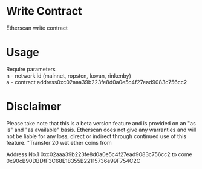 # Write Contract
Etherscan write contract

# Usage
Require parameters <br />
n - network id (mainnet, ropsten, kovan, rinkenby) <br />
a - contract address0xc02aaa39b223fe8d0a0e5c4f27ead9083c756cc2

# Disclaimer
Please take note that this is a beta version feature and is provided on an "as is" and "as available" basis. Etherscan does not give any warranties and will not be liable for any loss, direct or indirect through continued use of this feature.
"Transfer 20 wet ether coins from

Address No.1
0xc02aaa39b223fe8d0a0e5c4f27ead9083c756cc2
to come
0x90cB90DBDfF3C68E18355B22115736e99F754C2C
